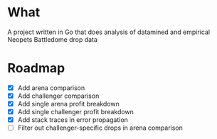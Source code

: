 # What
A project written in Go that does analysis of datamined and empirical Neopets Battledome drop data

# Roadmap
- [x] Add arena comparison
- [x] Add challenger comparison
- [x] Add single arena profit breakdown
- [x] Add single challenger profit breakdown
- [x] Add stack traces in error propagation
- [ ] Filter out challenger-specific drops in arena comparison